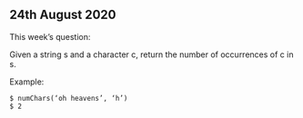 ## 24th August 2020

This week’s question:

Given a string s and a character c, return the number of occurrences of c in s.

Example:

```
$ numChars(‘oh heavens’, ‘h’)
$ 2
```
